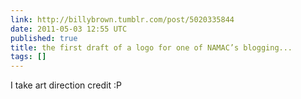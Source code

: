 ```yaml
---
link: http://billybrown.tumblr.com/post/5020335844
date: 2011-05-03 12:55 UTC
published: true
title: the first draft of a logo for one of NAMAC’s blogging...
tags: []
---
```


I take art direction credit :P
